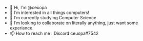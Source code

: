 - 👋 Hi, I’m @ceuopa
- 👀 I’m interested in all things computers!
- 🌱 I’m currently studying Computer Science
- 💞️ I’m looking to collaborate on literally anything, just want some experiance.
- 📫 How to reach me : Discord ceuopa#7542

<!---
ceuopa/ceuopa is a ✨ special ✨ repository because its `README.md` (this file) appears on your GitHub profile.
You can click the Preview link to take a look at your changes.
--->
